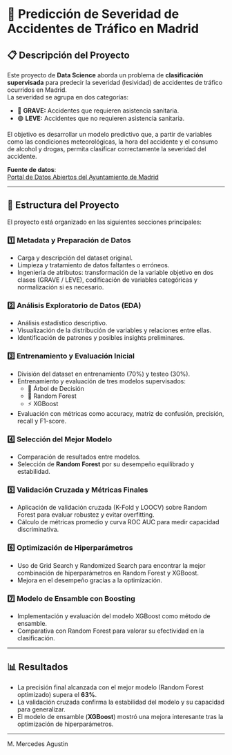 # 🚦 Predicción de Severidad de Accidentes de Tráfico en Madrid

## 📋 Descripción del Proyecto

Este proyecto de **Data Science** aborda un problema de **clasificación supervisada** para predecir la severidad (lesividad) de accidentes de tráfico ocurridos en Madrid.  
La severidad se agrupa en dos categorías:  

- 🔴 **GRAVE:** Accidentes que requieren asistencia sanitaria.  
- 🟢 **LEVE:** Accidentes que no requieren asistencia sanitaria.  

El objetivo es desarrollar un modelo predictivo que, a partir de variables como las condiciones meteorológicas, la hora del accidente y el consumo de alcohol y drogas, permita clasificar correctamente la severidad del accidente.

**Fuente de datos**:  
[Portal de Datos Abiertos del Ayuntamiento de Madrid](https://datos.madrid.es/portal/site/egob/menuitem.c05c1f754a33a9fbe4b2e4b284f1a5a0/?vgnextchannel=374512b9ace9f310VgnVCM100000171f5a0aRCRD&vgnextfmt=default&vgnextoid=7c2843010d9c3610VgnVCM2000001f4a900aRCRD&utm_source=chatgpt.com)

---

## 📂 Estructura del Proyecto

El proyecto está organizado en las siguientes secciones principales:

### 1️⃣ Metadata y Preparación de Datos  
- Carga y descripción del dataset original.  
- Limpieza y tratamiento de datos faltantes o erróneos.  
- Ingeniería de atributos: transformación de la variable objetivo en dos clases (GRAVE / LEVE), codificación de variables categóricas y normalización si es necesario.

### 2️⃣ Análisis Exploratorio de Datos (EDA)  
- Análisis estadístico descriptivo.  
- Visualización de la distribución de variables y relaciones entre ellas.  
- Identificación de patrones y posibles insights preliminares.

### 3️⃣ Entrenamiento y Evaluación Inicial  
- División del dataset en entrenamiento (70%) y testeo (30%).  
- Entrenamiento y evaluación de tres modelos supervisados:  
  - 🌳 Árbol de Decisión  
  - 🌲 Random Forest  
  - ⚡ XGBoost  
- Evaluación con métricas como accuracy, matriz de confusión, precisión, recall y F1-score.

### 4️⃣ Selección del Mejor Modelo  
- Comparación de resultados entre modelos.  
- Selección de **Random Forest** por su desempeño equilibrado y estabilidad.

### 5️⃣ Validación Cruzada y Métricas Finales  
- Aplicación de validación cruzada (K-Fold y LOOCV) sobre Random Forest para evaluar robustez y evitar overfitting.  
- Cálculo de métricas promedio y curva ROC AUC para medir capacidad discriminativa.

### 6️⃣ Optimización de Hiperparámetros  
- Uso de Grid Search y Randomized Search para encontrar la mejor combinación de hiperparámetros en Random Forest y XGBoost.  
- Mejora en el desempeño gracias a la optimización.

### 7️⃣ Modelo de Ensamble con Boosting  
- Implementación y evaluación del modelo XGBoost como método de ensamble.  
- Comparativa con Random Forest para valorar su efectividad en la clasificación.

---

## 📊 Resultados

- La precisión final alcanzada con el mejor modelo (Random Forest optimizado) supera el **63%**.  
- La validación cruzada confirma la estabilidad del modelo y su capacidad para generalizar.  
- El modelo de ensamble (**XGBoost**) mostró una mejora interesante tras la optimización de hiperparámetros.

---

M. Mercedes Agustin
